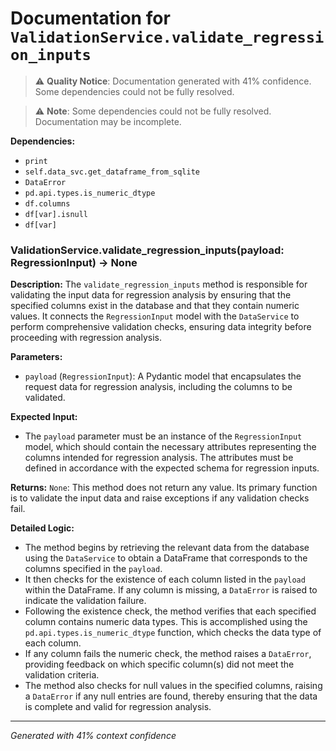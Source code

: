 # Documentation for `ValidationService.validate_regression_inputs`

> ⚠️ **Quality Notice**: Documentation generated with 41% confidence. Some dependencies could not be fully resolved.


> ⚠️ **Note**: Some dependencies could not be fully resolved. Documentation may be incomplete.

**Dependencies:**
- `print`
- `self.data_svc.get_dataframe_from_sqlite`
- `DataError`
- `pd.api.types.is_numeric_dtype`
- `df.columns`
- `df[var].isnull`
- `df[var]`
### ValidationService.validate_regression_inputs(payload: RegressionInput) -> None

**Description:**
The `validate_regression_inputs` method is responsible for validating the input data for regression analysis by ensuring that the specified columns exist in the database and that they contain numeric values. It connects the `RegressionInput` model with the `DataService` to perform comprehensive validation checks, ensuring data integrity before proceeding with regression analysis.

**Parameters:**
- `payload` (`RegressionInput`): A Pydantic model that encapsulates the request data for regression analysis, including the columns to be validated.

**Expected Input:**
- The `payload` parameter must be an instance of the `RegressionInput` model, which should contain the necessary attributes representing the columns intended for regression analysis. The attributes must be defined in accordance with the expected schema for regression inputs.

**Returns:**
`None`: This method does not return any value. Its primary function is to validate the input data and raise exceptions if any validation checks fail.

**Detailed Logic:**
- The method begins by retrieving the relevant data from the database using the `DataService` to obtain a DataFrame that corresponds to the columns specified in the `payload`.
- It then checks for the existence of each column listed in the `payload` within the DataFrame. If any column is missing, a `DataError` is raised to indicate the validation failure.
- Following the existence check, the method verifies that each specified column contains numeric data types. This is accomplished using the `pd.api.types.is_numeric_dtype` function, which checks the data type of each column.
- If any column fails the numeric check, the method raises a `DataError`, providing feedback on which specific column(s) did not meet the validation criteria.
- The method also checks for null values in the specified columns, raising a `DataError` if any null entries are found, thereby ensuring that the data is complete and valid for regression analysis.

---
*Generated with 41% context confidence*
